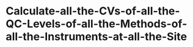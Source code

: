 # Calculate-all-the-CVs-of-all-the-QC-Levels-of-all-the-Methods-of-all-the-Instruments-at-all-the-Site